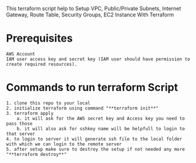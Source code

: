 This terraform script help to Setup VPC, Public/Private Subnets, Internet Gateway, Route Table, Security Groups, EC2 Instance With Terraform

# Prerequisites
    AWS Account
    IAM user access key and secret key (IAM user should have permission to create required resources).
    
# Commands to run terraform Script
    1. clone this repo to your local
    2. initialize terraform using command "**terraform init**"
    3. terraform apply
        a. it will ask for the AWS secret key and Access key you need to pass those
        b. it will also ask for sshkey name will be helpfull to login to that server
    4. to login to server it will generate ssh file to the local folder with which we can login to the remote server
    5. after setup make sure to destroy the setup if not needed any more "**terraform destroy**"

